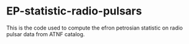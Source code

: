 # EP-statistic-radio-pulsars
This is the code used to compute the efron petrosian statistic on radio pulsar data from ATNF catalog. 
